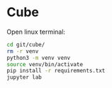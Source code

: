 # Cube

Open linux terminal:

```bash
cd git/cube/
rm -r venv
python3 -m venv venv
source venv/bin/activate
pip install -r requirements.txt
jupyter lab
```
